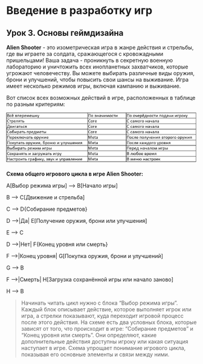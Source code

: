 # Введение в разработку игр

## Урок 3. Основы геймдизайна

**Alien Shooter** - это изометрическая игра в жанре действия и стрельбы, где вы играете за солдата, сражающегося с кровожадными пришельцами! Ваша задача - проникнуть в секретную военную лабораторию и уничтожить всех инопланетных захватчиков, которые угрожают человечеству. Вы можете выбирать различные виды оружия, брони и улучшений, чтобы повысить свои шансы на выживание. Игра имеет несколько режимов игры, включая кампанию и  выживание.

Вот список всех возможных действий в игре, расположенных в таблице по разным критериям:

![Alt text](image.png)

**Cхема общего игрового цикла в игре Alien Shooter:**

A[Выбор режима игры] --> B[Начало игры]

B --> C[Движение и стрельба]

C --> D{Собирание предметов}

D -->|Да| E[Получение оружия, брони или улучшения]

E --> C

D -->|Нет| F{Конец уровня или смерть}

F -->|Конец уровня| G[Покупка оружия, брони и улучшений]

G --> B

F -->|Смерть| H[Загрузка сохранённой игры или начало 
заново]

H --> B

>Начинать читать цикл нужно с блока “Выбор режима игры”. Каждый блок описывает действие, которое выполняет игрок или игра, а стрелки показывают, куда переходит игровой процесс после этого действия. На схеме есть два условных блока, которые зависят от того, что происходит в игре: “Собирание предметов” и “Конец уровня или смерть”. Они определяют, какие дополнительные действия доступны игроку или какая ситуация наступает в игре. Схема упрощает понимание игрового цикла, показывая его основные элементы и связи между ними.